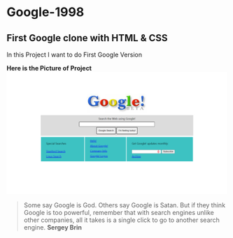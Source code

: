 # Google-1998
First Google clone with HTML &amp; CSS
---

In this Project I want to do First Google Version

**Here is the Picture of Project**
![Image](/img/Google98_Project.png)
>Some say Google is God. Others say Google is Satan. But if they think Google is too powerful, remember that with search engines unlike other companies, all it takes is a single click to go to another search engine. **Sergey Brin**


